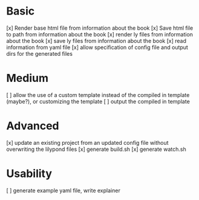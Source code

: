 # Basic
[x] Render base html file from information about the book
[x] Save html file to path from information about the book
[x] render ly files from information about the book
[x] save ly files from information about the book
[x] read information from yaml file
[x] allow specification of config file and output dirs for the generated files 

# Medium
[ ] allow the use of a custom template instead of the compiled in template (maybe?), or customizing the template
[ ] output the compiled in template


# Advanced
[x] update an existing project from an updated config file without overwriting the lilypond files
[x] generate build.sh
[x] generate watch.sh

# Usability
[ ] generate example yaml file, write explainer
